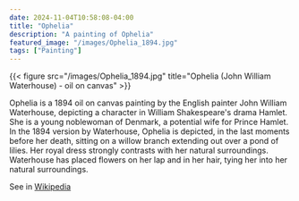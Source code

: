 ```yaml
---
date: 2024-11-04T10:58:08-04:00
title: "Ophelia"
description: "A painting of Ophelia"
featured_image: "/images/Ophelia_1894.jpg"
tags: ["Painting"]
---
```


{{< figure src="/images/Ophelia_1894.jpg" title="Ophelia (John William Waterhouse) - oil on canvas" >}}

Ophelia is a 1894 oil on canvas painting by the English painter John William Waterhouse, depicting a character in William Shakespeare's drama Hamlet. She is a young noblewoman of Denmark, a potential wife for Prince Hamlet. In the 1894 version by Waterhouse, Ophelia is depicted, in the last moments before her death, sitting on a willow branch extending out over a pond of lilies. Her royal dress strongly contrasts with her natural surroundings. Waterhouse has placed flowers on her lap and in her hair, tying her into her natural surroundings.

See in [Wikipedia](https://en.wikipedia.org/wiki/Ophelia_(John_William_Waterhouse))